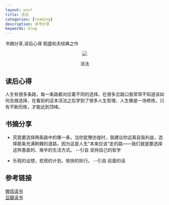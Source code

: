```yaml
---
layout: post
title: 活法
categories: [reading]
description: 读书分享
keywords: blog
---
```

书摘分享,读后心得
稻盛和夫经典之作
<div align="center"><img width="auto" height="auto" src="{{ assets_base_url }}/images/blog/活法.png"/>
<p>活法</p>
</div>

## 读后心得
人生有很多条路，每一条路都对应着不同的选择。在很多岔路口我常常不知道该如何去做选择，在看到的这本活法之后学到了很多人生哲理，人生像是一场修炼，只有不断历练，才能达到顶峰。

## 书摘分享
- 究竟要选择两条路中的哪一条，当你犹豫彷徨时，我建议你远离自我利益，选择那条充满荆棘的道路，因为这是人生“本来应该”走的路——我们就是要选择这样愚直的、艰辛的生活方式。
--引自 坚持自己的哲学

- 乐观的设想，悲观的计划，愉快的执行。
--引自 前面的话

## 参考链接
[微信读书](https://weread.qq.com/web/bookDetail/1fb32560813ab6dedg014d47)  
[豆瓣读书](https://book.douban.com/subject/34887257/)  